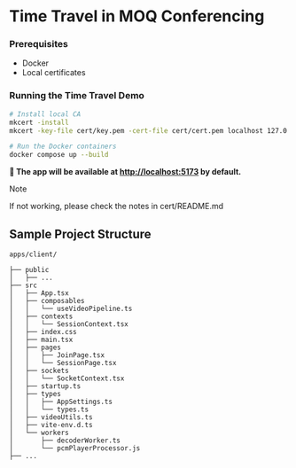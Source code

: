 # Time Travel in MOQ Conferencing

### Prerequisites

- Docker
- Local certificates

### Running the Time Travel Demo

```bash
# Install local CA
mkcert -install
mkcert -key-file cert/key.pem -cert-file cert/cert.pem localhost 127.0.0.1 ::1

# Run the Docker containers
docker compose up --build
```

**🚀 The app will be available at [http://localhost:5173](http://localhost:5173) by default.**

> [!NOTE]
> If not working, please check the notes in cert/README.md

## Sample Project Structure

```
apps/client/

├── public
│   ├── ...
├── src
│   ├── App.tsx
│   ├── composables
│   │   └── useVideoPipeline.ts
│   ├── contexts
│   │   └── SessionContext.tsx
│   ├── index.css
│   ├── main.tsx
│   ├── pages
│   │   ├── JoinPage.tsx
│   │   └── SessionPage.tsx
│   ├── sockets
│   │   └── SocketContext.tsx
│   ├── startup.ts
│   ├── types
│   │   ├── AppSettings.ts
│   │   └── types.ts
│   ├── videoUtils.ts
│   ├── vite-env.d.ts
│   └── workers
│       ├── decoderWorker.ts
│       └── pcmPlayerProcessor.js
├── ...

```
